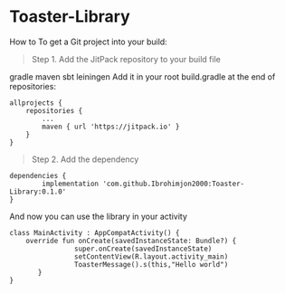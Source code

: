 # Toaster-Library
How to
To get a Git project into your build:

>Step 1. Add the JitPack repository to your build file

gradle
maven
sbt
leiningen
Add it in your root build.gradle at the end of repositories:
```
allprojects {
	repositories {
		...
		maven { url 'https://jitpack.io' }
	}
}
```
>Step 2. Add the dependency
```
dependencies {
        implementation 'com.github.Ibrohimjon2000:Toaster-Library:0.1.0'
}
```
And now you can use the library in your activity
```
class MainActivity : AppCompatActivity() {
	override fun onCreate(savedInstanceState: Bundle?) {
                super.onCreate(savedInstanceState)
                setContentView(R.layout.activity_main)
                ToasterMessage().s(this,"Hello world")
       }
}
```
